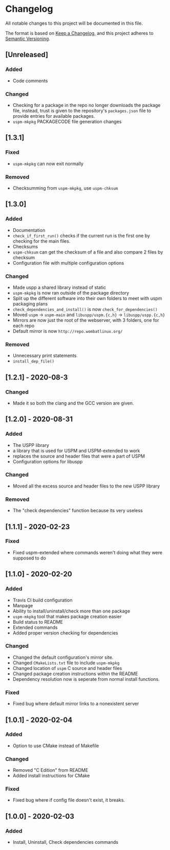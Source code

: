 # Changelog
All notable changes to this project will be documented in this file.

The format is based on [Keep a Changelog](https://keepachangelog.com/en/1.0.0/),
and this project adheres to [Semantic Versioning](https://semver.org/spec/v2.0.0.html).

## [Unreleased]
### Added
- Code comments

### Changed
- Checking for a package in the repo no longer downloads the package file, instead,
trust is given to the repository's `packages.json` file to provide entries for 
available packages.
- `uspm-mkpkg` PACKAGECODE file generation changes

## [1.3.1]
### Fixed
- `uspm-mkpkg` can now exit normally

### Removed
- Checksumming from `uspm-mkpkg`, use `uspm-chksum`

## [1.3.0]
### Added
- Documentation
- `check_if_first_run()` checks if the current run is the first one by checking for
the main files.
- Checksums
- `uspm-chksum` can get the checksum of a file and also compare 2 files by checksum
- Configuration file with multiple configuration options

### Changed
- Made uspp a shared library instead of static
- `uspm-mkpkg` is now ran outside of the package directory
- Split up the different software into their own folders to meet with uspm packaging plans
- `check_dependencies_and_install()` is now `check_for_dependencies()`
- Moved `uspm` -> `uspm-main` and `libuspp/uspm.{c,h}` -> `libuspp/uspp.{c,h}`
- Mirrors are now just the root of the webserver, with 3 folders, one for each repo
- Default mirror is now `http://repo.wombatlinux.org/`

### Removed
- Unnecessary print statements
- `install_dep_file()`

## [1.2.1] - 2020-08-3
### Changed
- Made it so both the clang and the GCC version are given.

## [1.2.0] - 2020-08-31
### Added
- The USPP library 
- a library that is used for USPM and USPM-extended to work
- replaces the source and header files that were a part of USPM
- Configuration options for libuspp

### Changed
- Moved all the excess source and header files to the new USPP library

### Removed
- The "check dependencies" function because its very useless

## [1.1.1] - 2020-02-23
### Fixed
- Fixed uspm-extended where commands weren't doing what they were supposed to do

## [1.1.0] - 2020-02-20
### Added 
- Travis CI build configuration
- Manpage
- Ability to install/uninstall/check more than one package
- `uspm-mkpkg` tool that makes package creation easier
- Build status to README
- Extended commands
- Added proper version checking for dependencies

### Changed
- Changed the default configuration's mirror site. 
- Changed `CMakeLists.txt` file to include `uspm-mkpkg`
- Changed location of `uspm` C source and header files
- Changed package creation instructions within the README
- Dependency resolution now is seperate from normal install functions.

### Fixed
- Fixed bug where default mirror links to a nonexistent server

## [1.0.1] - 2020-02-04
### Added
- Option to use CMake instead of Makefile

### Changed
- Removed "C Edition" from README
- Added install instructions for CMake

### Fixed
- Fixed bug where if config file doesn't exist, it breaks.

## [1.0.0] - 2020-02-03
### Added
- Install, Uninstall, Check dependencies commands

